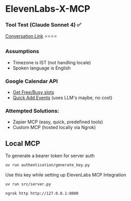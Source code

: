 # ElevenLabs-X-MCP

###  Tool Test (Claude Sonnet 4) ✅
[Conversation Link](https://claude.ai/share/7ee8b2b1-8c8e-404f-a0f3-369317be833d) ⭐⭐⭐⭐



### Assumptions
- Timezone is IST (not handling locale)
- Spoken language is English

### Google Calendar API

- [Get Free/Busy slots](https://developers.google.com/workspace/calendar/api/v3/reference/freebusy)
- [Quick Add Events](https://developers.google.com/workspace/calendar/api/v3/reference/events/quickAdd) (uses LLM's maybe, no cost)


### Attempted Solutions:

- Zapier MCP (easy, quick, predefined tools)
- Custom MCP (hosted locally via Ngrok)

## Local MCP
To generate a bearer token for server auth
```bash
uv run authentication/generate_key.py
```
Use this key while setting up ElevenLabs MCP Integration

```bash
uv run src/server.py
```

```bash
ngrok http http://127.0.0.1:8000
```

